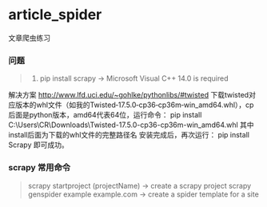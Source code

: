 # article_spider
文章爬虫练习

### 问题
>1. pip install scrapy -> Microsoft Visual C++ 14.0 is required

解决方案
http://www.lfd.uci.edu/~gohlke/pythonlibs/#twisted 下载twisted对应版本的whl文件（如我的Twisted‑17.5.0‑cp36‑cp36m‑win_amd64.whl），cp后面是python版本，amd64代表64位，运行命令：
pip install C:\Users\CR\Downloads\Twisted-17.5.0-cp36-cp36m-win_amd64.whl
其中install后面为下载的whl文件的完整路径名
安装完成后，再次运行：
pip install Scrapy
即可成功。


### scrapy 常用命令
> scrapy startproject (projectName) -> create a scrapy project
> scrapy genspider example example.com -> create a spider template for a site
